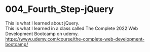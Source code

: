 # 004_Fourth_Step-jQuery
This is what I learned about jQuery.  
This is what I learned in a class called The Complete 2022 Web Development Bootcamp on udemy.  
https://www.udemy.com/course/the-complete-web-development-bootcamp/
